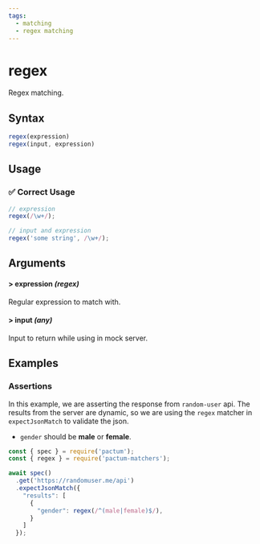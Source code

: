 ```yaml
---
tags:
  - matching
  - regex matching
---
```


# regex

Regex matching.

## Syntax

```js
regex(expression)
regex(input, expression)
```

## Usage

### ✅  Correct Usage

```js
// expression
regex(/\w+/);
```

```js
// input and expression
regex('some string', /\w+/);
```

## Arguments

#### > expression *(regex)*

Regular expression to match with.

#### > input *(any)*

Input to return while using in mock server.


## Examples

### Assertions

In this example, we are asserting the response from `random-user` api. The results from the server are dynamic, so we are using the `regex` matcher in `expectJsonMatch` to validate the json.

- `gender` should be **male** or **female**.


```js
const { spec } = require('pactum');
const { regex } = require('pactum-matchers');

await spec()
  .get('https://randomuser.me/api')
  .expectJsonMatch({
    "results": [
      {
        "gender": regex(/^(male|female)$/),
      }
    ]
  });
```